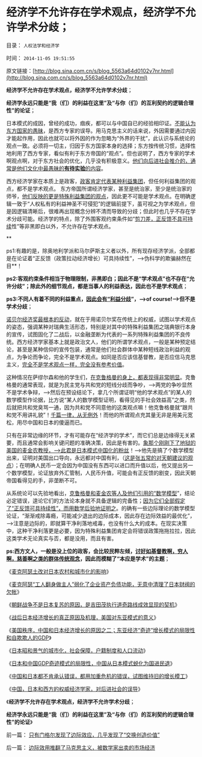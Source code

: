# 经济学不允许存在学术观点，经济学不允许学术分歧；

目录： `人权法学和经济学` 

时间： `2014-11-05 19:51:55` 

原文链接：[http://blog.sina.com.cn/s/blog_5563a64d0102v7nr.html](http://blog.sina.com.cn/s/blog_5563a64d0102v7nr.html)

**经济学不允许存在学术观点，经济学不允许学术分歧**；

**经济学永远只能是“我（们）的利益在这里”及“与你（们）的互利契约的逻辑合理性”的论证**；

日本模式的成因，曾经的成功，痼疾，都可以与中国自已的经验相印证。[不能认为东方国家的愚昧](../../../2010/5/15/乱世和血性和东亚傻逼大赛史.md)，是西方专家的误导。用马克思主义的话来说，外因需要通过内因才能起作用，因此也就可以将外因的作为忽略为“外界的干扰”，此认识与系统论的观点一致。必须将一切主，归因于东方国家本身的选择；东方按传统习惯，选择性地利用了西方专家，看似有利于东方帝国的“观点”。但也说明了，西方专家的学术啊观点啊，对于东方社会的优化，几乎没有积极意义。[他们向后进社会推介的，通常是他们文化中最愚昧的**有待实验**的内容](../../../2011/3/22/先进的美式民主和美国输出的愚昧.md)。

西方经济学家在本质上是政客，[政客肯定代表某种利益集团](../../../2014/10/21/统治者和统治家，政治家和政客.md)，但任何利益集团的观点，都不是学术观点。
东方帝国所谓经济学家，甚至是统治家，至少是统治家的师爷，[他们反映的更是特殊利益集团的观点](../../../2012/3/7/改革为什么小范围会顺利，大范围难以推进？.md)，因此更不可能是学术观点。在明确逻辑一致于“人权私有的利益神圣不可侵犯”的逻辑前提下，虽可视之为学术观点，但是因逻辑清晰后，很难再出现概念分辨不清而导致的分歧；但此时也几乎不存在学术分歧可能。经济学的特点，除了外围客观约束条件如“[剪刀差，正反馈不具可持续](../../../2014/1/14/研究“社会可持续性”的经济学，被剪刀差限定于“短缺原理”.md)性”等非黑即白以外，不允许存在学术观点。

**

ps1:有趣的是，除奥地利学派和马尔萨斯主义者以外，所有现存经济学派，全部都是在论证着“正反馈（政策拉动经济增长）可具持续性”，——>伪科学的欺骗赫然在目**！

**ps2:客观约束条件相当于物理限制，非黑即白；因此不是“学术观点”也不存在“允许分歧”；除此外的细节观点，都是当事人的利益表达，因此也不是学术观点**；

**ps3:不同人有着不同的利益重点，[因此会有“利益分歧](../../../2009/12/13/明确争论和不可争论的边界.md)”，——>of
course!——>但不是学术分歧**；

[诺贝尔经济奖最根本的反动](../../../2011/10/7/诺贝尔奖的声誉塑造了新制度学派的权威.md)，就在于用诺贝尔奖在传统上的权威，试图以学术观点的姿态，强调某种对瑞典生活形态，特别是对其中的特殊利益集团之瑞典银行本身的宣传，试图固化了二战后，以金融垄断为代表的一系列特殊利益集团的不良传统。西方经济学家基本上就是政治文人，他们的所谓学术观点，一般是某种预定结论，甚至是某种信仰的宣传包装，通常是他们社会群体中某种短线政治利益的观点，为争论而争论，完全不是学术观点。如同是否应该信基督教，是否应信马克思主义，[完全不是学术观点一样，完全没有参考价值](../../../2012/2/14/您有资格“观点不同”“学术分歧”吗？.md)。

这种情况在萨缪尔森和他的学生们，[在克鲁格曼的身上，都表现得非常明显](../../../2010/7/16/克鲁格曼示范大师级诡辩.md)。克鲁格曼的通常表现，就是为民主党与共和党的短线分歧而争吵，——>两党的争吵显然不是学术争辩，——>然后在预设结论下，拿几个所谓证明“他的学术观点”的某人的数学模型作论据，比方说“某人的数学模型证明，看得见的手社会效益高”之类，然后就把共和党臭骂一通，因为共和党不同意他的这类观点嘛！他克鲁格曼就“跟共和党不用讲礼貌”！[千篇一律，从无例外](../../../2010/7/14/美国赤字和医保的共和民主两党，和克鲁格曼.md)！而他的所谓观点充其量无非是用美元宽松，用尽中国和日本的傻逼而已。

只有在非常边缘的环节，才有可能存在“经济学的学术”，而它们总是边缘得无关紧要，而且通常会影响关键问题的准确决策，因此是有害的。[象那个刚刚下了地狱的美国的麦金农教授，——>此君是日本模式中国化的粉丝](../../../2011/11/30/平价购买力的货币“稳定”：汇率稳定则通货膨胀.md)！——>他先是搞了个数学模型出来，证明对美国出口导向，永远都对中国有利，（[这是张五常的对天朝建议的观点](../../../2009/7/23/张五常大师对现代经济学的贡献史无前例.md)）；在明确人民币一定会因为中国没有东西可以进口而升值以后，他又提出另一个数学模型，论证放弃外汇管制，人民币升值，可能会有正反馈的剧变，因此天朝帝国看得见的手，非垄断不可。

从系统论可以先验地看出，[克鲁格曼和麦金农等人及他们引用的“数学模型](../../../2012/10/12/滥用数学的起源和历史贡献；.md)”，结论必定错误，遑论它们的方法论本身就不具备逻辑的完备性；[因为它们全部假定了“正反馈可具持续性”，而用数学后验地证明之](../../../2014/1/14/剪刀差定律“正反馈不具持续性”克服“信息不对称”.md)。的确有一些边际理论的数学模型论证，“渐渐戒除毒瘾，可能减少退出的边际成本，因此存在边际效益的最优化”，——>注意是边际的，即就算干净利落地戒毒，也没有什么大的成本。在现实决策中，这种干净利落更是必要，因为特殊利益集团肯定会将错误政策拖拖拉拉，因此这类学术无论真实与否，都是没用，而且有害。

**ps:西方文人，一般是没上位的政客，会比较民粹左倾，[讨好如基督教啊，穷人啊，慈善啊之类的群体传统观念](../../../2011/5/30/马克思主义消灭私有财产的“大慈悲心”.md)，因此而模糊了“本应是学术”的主题**；

《[麦克阿瑟土改对日本农村和城市化的影响](../../../2014/10/27/麦克阿瑟土改对日本农村和城市化的影响.md)》

《[麦克阿瑟“工人翻身做主人”弱化了企业资产负债功能，无意中清理了日本财阀的欠帐](../../../2014/10/28/麦克阿瑟的左倾改革，道奇路线的拨乱反正.md)》

《[朝鲜战争不是日本复苏的原因，是吉田茂执行道奇路线成效显现的契机](../../../2014/10/29/朝鲜战争不是日本复苏的原因.md)》

《[战后日本经济增长的真正原因及机理，美国对东亚模式的意义](../../../2014/10/30/战后日本经济增长的真正原因及机理.md)》

《[美国秩序，中国和日本经济增长的原因之二；东亚经济“奇迹”增长模式的局限性和自欺欺人的GDP](../../../2014/10/31/中国日本应感谢美国秩序，东亚经济奇迹的局限性和自欺欺人的GDP.md)》

《[日本昭和景气的城市化，社会保障，户籍制度和人口流动](../../../2014/11/1/日本昭和景气的城市化，社会保障，户籍制度和人口流动；.md)》

《[日本和中国GDP奇迹模式的局限性，中国从日本模式蜕化为国进民退](../../../2014/11/2/日本和中国GDP奇迹模式的局限性.md)》

《[中国和日本都不肯承认错误，都用加重危机的错误，试图维持旧的增长模工](../../../2014/11/3/牛逼哄哄“日本可以说不，中国不高兴”的傻逼；.md)》

《[中国，日本和西方的权威经济学家，对后进社会的误导](../../../2014/11/4/日本和西方的权威经济学家，对后进社会的误导.md)》

《**经济学不允许存在学术观点，经济学不允许学术分歧**；

**经济学永远只能是“我（们）的利益在这里”及“与你（们）的互利契约的逻辑合理性”的论证**》

前一篇： [只有门格尔发现了边际效应，几乎发现了“交换创造价值”](../../../2014/11/6/只有门格尔发现了边际效应，几乎发现了“交换创造价值”.md)

后一篇： [边际效用推翻了马克思主义，被数学家出卖的市场经济](../../../2014/11/4/边际效用推翻了马克思主义，被数学家出卖的市场经济.md)

